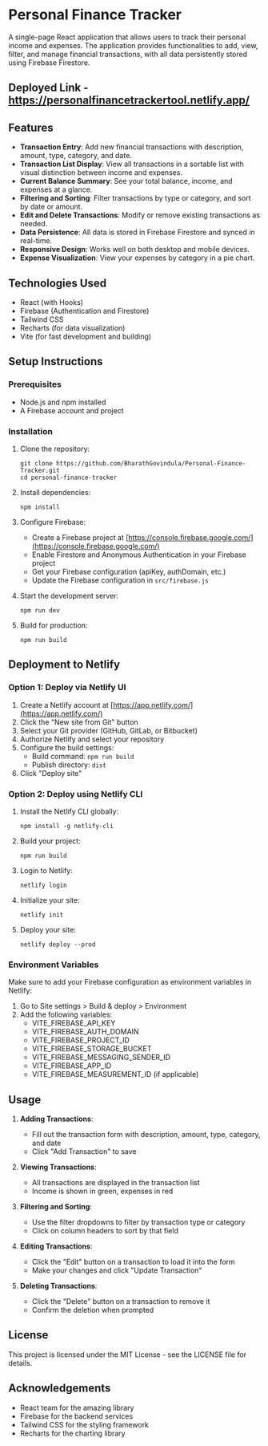 # Personal Finance Tracker

A single-page React application that allows users to track their personal income and expenses. The application provides functionalities to add, view, filter, and manage financial transactions, with all data persistently stored using Firebase Firestore.

## Deployed Link - https://personalfinancetrackertool.netlify.app/

## Features

- **Transaction Entry**: Add new financial transactions with description, amount, type, category, and date.
- **Transaction List Display**: View all transactions in a sortable list with visual distinction between income and expenses.
- **Current Balance Summary**: See your total balance, income, and expenses at a glance.
- **Filtering and Sorting**: Filter transactions by type or category, and sort by date or amount.
- **Edit and Delete Transactions**: Modify or remove existing transactions as needed.
- **Data Persistence**: All data is stored in Firebase Firestore and synced in real-time.
- **Responsive Design**: Works well on both desktop and mobile devices.
- **Expense Visualization**: View your expenses by category in a pie chart.

## Technologies Used

- React (with Hooks)
- Firebase (Authentication and Firestore)
- Tailwind CSS
- Recharts (for data visualization)
- Vite (for fast development and building)

## Setup Instructions

### Prerequisites

- Node.js and npm installed
- A Firebase account and project

### Installation

1. Clone the repository:
   ```
   git clone https://github.com/BharathGovindula/Personal-Finance-Tracker.git
   cd personal-finance-tracker
   ```

2. Install dependencies:
   ```
   npm install
   ```

3. Configure Firebase:
   - Create a Firebase project at [https://console.firebase.google.com/](https://console.firebase.google.com/)
   - Enable Firestore and Anonymous Authentication in your Firebase project
   - Get your Firebase configuration (apiKey, authDomain, etc.)
   - Update the Firebase configuration in `src/firebase.js`

4. Start the development server:
   ```
   npm run dev
   ```

5. Build for production:
   ```
   npm run build
   ```

## Deployment to Netlify

### Option 1: Deploy via Netlify UI

1. Create a Netlify account at [https://app.netlify.com/](https://app.netlify.com/)
2. Click the "New site from Git" button
3. Select your Git provider (GitHub, GitLab, or Bitbucket)
4. Authorize Netlify and select your repository
5. Configure the build settings:
   - Build command: `npm run build`
   - Publish directory: `dist`
6. Click "Deploy site"

### Option 2: Deploy using Netlify CLI

1. Install the Netlify CLI globally:
   ```
   npm install -g netlify-cli
   ```
2. Build your project:
   ```
   npm run build
   ```
3. Login to Netlify:
   ```
   netlify login
   ```
4. Initialize your site:
   ```
   netlify init
   ```
5. Deploy your site:
   ```
   netlify deploy --prod
   ```

### Environment Variables

Make sure to add your Firebase configuration as environment variables in Netlify:

1. Go to Site settings > Build & deploy > Environment
2. Add the following variables:
   - VITE_FIREBASE_API_KEY
   - VITE_FIREBASE_AUTH_DOMAIN
   - VITE_FIREBASE_PROJECT_ID
   - VITE_FIREBASE_STORAGE_BUCKET
   - VITE_FIREBASE_MESSAGING_SENDER_ID
   - VITE_FIREBASE_APP_ID
   - VITE_FIREBASE_MEASUREMENT_ID (if applicable)

## Usage

1. **Adding Transactions**:
   - Fill out the transaction form with description, amount, type, category, and date
   - Click "Add Transaction" to save

2. **Viewing Transactions**:
   - All transactions are displayed in the transaction list
   - Income is shown in green, expenses in red

3. **Filtering and Sorting**:
   - Use the filter dropdowns to filter by transaction type or category
   - Click on column headers to sort by that field

4. **Editing Transactions**:
   - Click the "Edit" button on a transaction to load it into the form
   - Make your changes and click "Update Transaction"

5. **Deleting Transactions**:
   - Click the "Delete" button on a transaction to remove it
   - Confirm the deletion when prompted

## License

This project is licensed under the MIT License - see the LICENSE file for details.

## Acknowledgements

- React team for the amazing library
- Firebase for the backend services
- Tailwind CSS for the styling framework
- Recharts for the charting library
